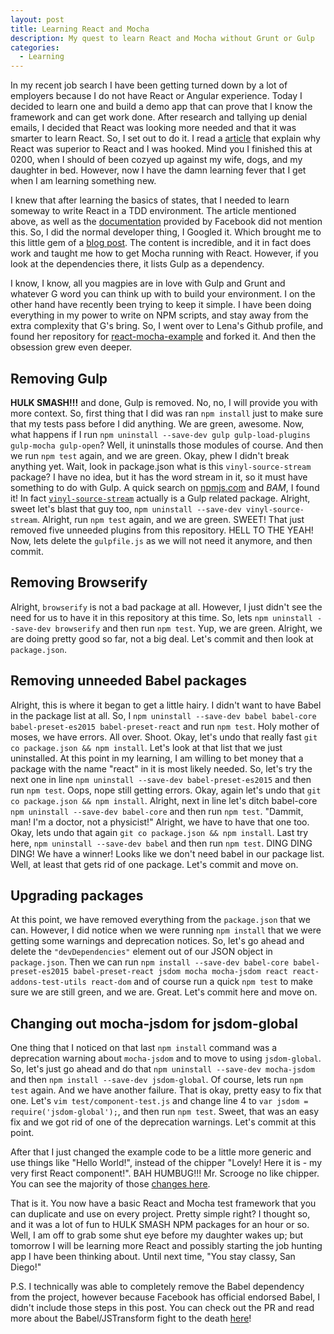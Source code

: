 ```yaml
---
layout: post
title: Learning React and Mocha
description: My quest to learn React and Mocha without Grunt or Gulp
categories:
  - Learning
---
```


In my recent job search I have been getting turned down by a lot of employers because I do not have React or Angular experience. Today I decided to learn one and build a demo app that can prove that I know the framework and can get work done. After research and tallying up denial emails, I decided that React was looking more needed and that it was smarter to learn React. So, I set out to do it. I read a [article](http://reactfordesigners.com/labs/reactjs-introduction-for-people-who-know-just-enough-jquery-to-get-by/) that explain why React was superior to React and I was hooked. Mind you I finished this at 0200, when I should of been cozyed up against my wife, dogs, and my daughter in bed. However, now I have the damn learning fever that I get when I am learning something new.

I knew that after learning the basics of states, that I needed to learn someway to write React in a TDD environment. The article mentioned above, as well as the [documentation](http://facebook.github.io/react/docs/getting-started.html) provided by Facebook did not mention this. So, I did the normal developer thing, I Googled it. Which brought me to this little gem of a [blog post](http://www.bebetterdeveloper.com/coding/getting-started-react-mocha.html). The content is incredible, and it in fact does work and taught me how to get Mocha running with React. However, if you look at the dependencies there, it lists Gulp as a dependency.

I know, I know, all you magpies are in love with Gulp and Grunt and whatever G word you can think up with to build your environment. I on the other hand have recently been trying to keep it simple. I have been doing everything in my power to write on NPM scripts, and stay away from the extra complexity that G's bring. So, I went over to Lena's Github profile, and found her repository for [react-mocha-example](https://github.com/LenaBarinova/react-mocha-example) and forked it. And then the obsession grew even deeper.

## Removing Gulp

**HULK SMASH!!!** and done, Gulp is removed. No, no, I will provide you with more context. So, first thing that I did was ran `npm install` just to make sure that my tests pass before I did anything. We are green, awesome. Now, what happens if I run `npm uninstall --save-dev gulp gulp-load-plugins gulp-mocha gulp-open`? Well, it uninstalls those modules of course. And then we run `npm test` again, and we are green. Okay, phew I didn't break anything yet. Wait, look in package.json what is this `vinyl-source-stream` package? I have no idea, but it has the word stream in it, so it must have something to do with Gulp. A quick search on [npmjs.com](https://npmjs.com) and _BAM_, I found it! In fact [`vinyl-source-stream`](https://www.npmjs.com/package/vinyl-source-stream) actually is a Gulp related package. Alright, sweet let's blast that guy too, `npm uninstall --save-dev vinyl-source-stream`. Alright, run `npm test` again, and we are green. SWEET! That just removed five unneeded plugins from this repository. HELL TO THE YEAH! Now, lets delete the `gulpfile.js` as we will not need it anymore, and then commit.

## Removing Browserify

Alright, `browserify` is not a bad package at all. However, I just didn't see the need for us to have it in this repository at this time. So, lets `npm uninstall --save-dev browserify` and then run `npm test`. Yup, we are green. Alright, we are doing pretty good so far, not a big deal. Let's commit and then look at `package.json`.

## Removing unneeded Babel packages

Alright, this is where it began to get a little hairy. I didn't want to have Babel in the package list at all. So, I `npm uninstall --save-dev babel babel-core babel-preset-es2015 babel-preset-react` and run `npm test`. Holy mother of moses, we have errors. All over. Shoot. Okay, let's undo that really fast `git co package.json && npm install`. Let's look at that list that we just uninstalled. At this point in my learning, I am willing to bet money that a package with the name "react" in it is most likely needed. So, let's try the next one in line `npm uninstall --save-dev babel-preset-es2015` and then run `npm test`. Oops, nope still getting errors. Okay, again let's undo that `git co package.json && npm install`. Alright, next in line let's ditch babel-core `npm uninstall --save-dev babel-core` and then run `npm test`. "Dammit, man! I'm a doctor, not a physicist!" Alright, we have to have that one too. Okay, lets undo that again `git co package.json && npm install`. Last try here, `npm uninstall --save-dev babel` and then run `npm test`. DING DING DING! We have a winner! Looks like we don't need babel in our package list. Well, at least that gets rid of one package. Let's commit and move on.

## Upgrading packages

At this point, we have removed everything from the `package.json` that we can. However, I did notice when we were running `npm install` that we were getting some warnings and deprecation notices. So, let's go ahead and delete the `"devDependencies"` element out of our JSON object in `package.json`. Then we can run `npm install --save-dev babel-core babel-preset-es2015 babel-preset-react jsdom mocha mocha-jsdom react react-addons-test-utils react-dom` and of course run a quick `npm test` to make sure we are still green, and we are. Great. Let's commit here and move on.

## Changing out mocha-jsdom for jsdom-global

One thing that I noticed on that last `npm install` command was a deprecation warning about `mocha-jsdom` and to move to using `jsdom-global`. So, let's just go ahead and do that `npm uninstall --save-dev mocha-jsdom` and then `npm install --save-dev jsdom-global`. Of course, lets run `npm test` again. And we have another failure. That is okay, pretty easy to fix that one. Let's `vim test/component-test.js` and change line 4 to `var jsdom = require('jsdom-global');`, and then run `npm test`. Sweet, that was an easy fix and we got rid of one of the deprecation warnings. Let's commit at this point.

After that I just changed the example code to be a little more generic and use things like "Hello World!", instead of the chipper "Lovely! Here it is - my very first React component!". BAH HUMBUG!!! Mr. Scrooge no like chipper. You can see the majority of those [changes here](https://github.com/benniemosher/react-mocha-example/commit/3c341bea3749c94a5e4317df3071076444202417).

That is it. You now have a basic React and Mocha test framework that you can duplicate and use on every project. Pretty simple right? I thought so, and it was a lot of fun to HULK SMASH NPM packages for an hour or so. Well, I am off to grab some shut eye before my daughter wakes up; but tomorrow I will be learning more React and possibly starting the job hunting app I have been thinking about. Until next time, "You stay classy, San Diego!"

P.S. I technically was able to completely remove the Babel dependency from the project, however because Facebook has official endorsed Babel, I didn't include those steps in this post. You can check out the PR and read more about the Babel/JSTransform fight to the death [here](https://github.com/benniemosher/react-mocha-example/pull/1)!

